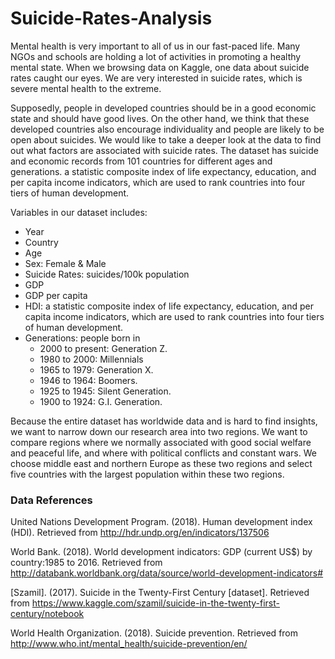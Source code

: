 # Suicide-Rates-Analysis

Mental health is very important to all of us in our fast-paced life. Many NGOs and schools are holding a lot of activities in promoting a healthy mental state. When we browsing data on Kaggle, one data about suicide rates caught our eyes. We are very interested in suicide rates, which is severe mental health to the extreme.

Supposedly, people in developed countries should be in a good economic state and should have good lives. On the other hand, we think that these developed countries also encourage individuality and people are likely to be open about suicides. We would like to take a deeper look at the data to find out what factors are associated with suicide rates. The dataset has suicide and economic records from 101 countries for different ages and generations. a statistic composite index of life expectancy, education, and per capita income indicators, which are used to rank countries into four tiers of human development.

Variables in our dataset includes:

- Year
- Country
- Age
- Sex: Female & Male
- Suicide Rates: suicides/100k population
- GDP
- GDP per capita
- HDI: a statistic composite index of life expectancy, education, and per capita income indicators, which are used to rank countries into four tiers of human development.
- Generations: people born in
  - 2000 to present: Generation Z.
  - 1980 to 2000: Millennials
  - 1965 to 1979: Generation X.
  - 1946 to 1964: Boomers.
  - 1925 to 1945: Silent Generation.
  - 1900 to 1924: G.I. Generation.
  
Because the entire dataset has worldwide data and is hard to find insights, we want to narrow down our research area into two regions. We want to compare regions where we normally associated with good social welfare and peaceful life, and where with political conflicts and constant wars. We choose middle east and northern Europe as these two regions and select five countries with the largest population within these two regions.

### Data References
United Nations Development Program. (2018). Human development index (HDI). Retrieved from http://hdr.undp.org/en/indicators/137506

World Bank. (2018). World development indicators: GDP (current US$) by country:1985 to 2016. Retrieved from http://databank.worldbank.org/data/source/world-development-indicators#

[Szamil]. (2017). Suicide in the Twenty-First Century [dataset]. Retrieved from https://www.kaggle.com/szamil/suicide-in-the-twenty-first-century/notebook

World Health Organization. (2018). Suicide prevention. Retrieved from http://www.who.int/mental_health/suicide-prevention/en/

